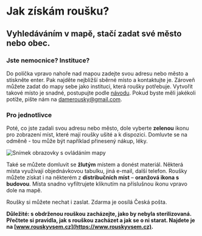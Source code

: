 # Jak získám roušku?

## Vyhledáváním v mapě, stačí zadat své město nebo obec.

### Jste nemocnice? Instituce?
Do políčka vpravo nahoře nad mapou zadejte svou adresu nebo město a stiskněte enter. Pak najděte nejbližší sběrné místo a kontaktujte je.
Zároveň můžete zadat do mapy sebe jako instituci, která roušky potřebuje. Vytvořit takové místo je snadné, postupujte podle [návodu](/vytvorit-misto).
Pokud byste měli jakékoli potíže, pište nám na damerousky@gmail.com.

### Pro jednotlivce
Poté, co jste zadali svou adresu nebo město, dole vyberte **zelenou** ikonu pro zobrazení míst, které mají roušky ušité a k dispozici. Domluvte se na odměně - tou může být například přinesený nákup, léky. 

![Snímek obrazovky s ovládáním mapy](/obrazky/jak-ziskat.webp)

Také se můžete domluvit se **žlutým** místem a donést materiál. Některá místa využívají objednávkovou tabulku, jiná e-mail,
další telefon.
Roušky  můžete získat i na některém z **distribučních míst** – **oranžová ikona s budovou**. 
Místa snadno vyfiltrujete kliknutím na příslušnou ikonu vpravo dole na mapě.

Roušky si můžete nechat i zaslat. Zdarma je oosílá Česká pošta.

**Důležité: s obdrženou rouškou zacházejte, jako by nebyla sterilizovaná. Přečtete si pravidla, jak s rouškou zacházet a jak se o ni starat. Najdete je na [www.rouskyvsem.cz](https://www.rouskyvsem.cz).**

